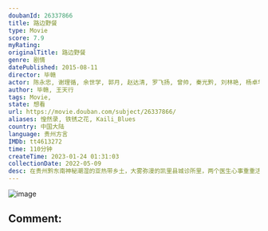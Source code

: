 ```yaml
---
doubanId: 26337866
title: 路边野餐
type: Movie
score: 7.9
myRating: 
originalTitle: 路边野餐
genre: 剧情
datePublished: 2015-08-11
director: 毕赣
actor: 陈永忠, 谢理循, 余世学, 郭月, 赵达清, 罗飞扬, 曾帅, 秦光黔, 刘林艳, 杨卓华, 杨江船, 欧孟军, 吴得水, 宋大成, 廖冬凯, 毕赣
author: 毕赣, 王天行
tags: Movie, 
state: 想看
url: https://movie.douban.com/subject/26337866/
aliases: 惶然录, 铁锈之花, Kaili_Blues
country: 中国大陆
language: 贵州方言
IMDb: tt4613272
time: 110分钟
createTime: 2023-01-24 01:31:03
collectionDate: 2022-05-09
desc: 在贵州黔东南神秘潮湿的亚热带乡土，大雾弥漫的凯里县城诊所里，两个医生心事重重活得像幽灵。陈升为了母亲的遗愿，踏上火车寻找弟弟抛弃的孩子；而另一位孤独的老女人托他带一张照片、一件衬衫、一盒磁带给病重的旧...
---
```


![image](p2366570716.jpg)

Comment: 
---

